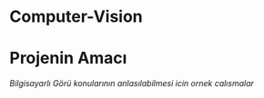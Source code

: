 # Computer-Vision
# Projenin Amacı
*Bilgisayarlı Görü  konularının anlasılabilmesi icin  ornek  calısmalar*

